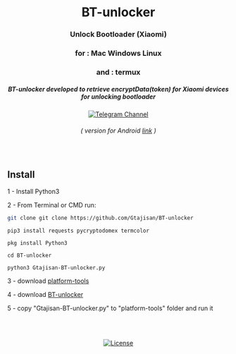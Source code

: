 <div align="center">

# BT-unlocker

### Unlock Bootloader (Xiaomi)
### for : Mac Windows Linux
### and : termux 

##### BT-unlocker developed to retrieve encryptData(token) for Xiaomi devices for unlocking bootloader

[![Telegram Channel](https://img.shields.io/badge/-telegram-red?color=white&logo=telegram&logoColor=blue)](https://t.me/Gtajisan_Channel)

###### ( version for Android [link](https://github.com/Gtajisan/Miui-Tool) )

</div>

<br>

## Install

1 - Install Python3


2 - From Terminal or CMD run:
```bash
git clone git clone https://github.com/Gtajisan/BT-unlocker
```
```
pip3 install requests pycryptodomex termcolor
```
```
pkg install Python3
```
```
cd BT-unlocker
```
```
python3 Gtajisan-BT-unlocker.py
```

3 - download [platform-tools](https://developer.android.com/tools/releases/platform-tools) 

4 - download [BT-unlocker](https://codeload.github.com/Gtajisan/BT-unlocker/zip/refs/heads/main)

5 - copy "Gtajisan-BT-unlocker.py" to "platform-tools" folder and run it

<br>
<br>

<div align="center">

[![License](https://img.shields.io/badge/License-Apache_2.0-blue.svg)](./LICENSE)
